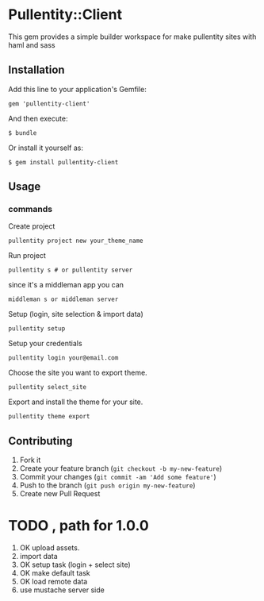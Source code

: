 # Pullentity::Client

This gem provides a simple builder workspace for make pullentity sites with haml and sass

## Installation

Add this line to your application's Gemfile:

    gem 'pullentity-client'

And then execute:

    $ bundle

Or install it yourself as:

    $ gem install pullentity-client

## Usage

### commands

Create project

    pullentity project new your_theme_name

Run project

    pullentity s # or pullentity server

  since it's a middleman app you can

    middleman s or middleman server

Setup (login, site selection & import data)

    pullentity setup

Setup your credentials

    pullentity login your@email.com

Choose the site you want to export theme.

    pullentity select_site

Export and install the theme for your site.

    pullentity theme export



## Contributing

1. Fork it
2. Create your feature branch (`git checkout -b my-new-feature`)
3. Commit your changes (`git commit -am 'Add some feature'`)
4. Push to the branch (`git push origin my-new-feature`)
5. Create new Pull Request

# TODO , path for 1.0.0

1. OK upload assets.
2. import data
3. OK setup task (login + select site)
4. OK make default task
5. OK load remote data
6. use mustache server side
